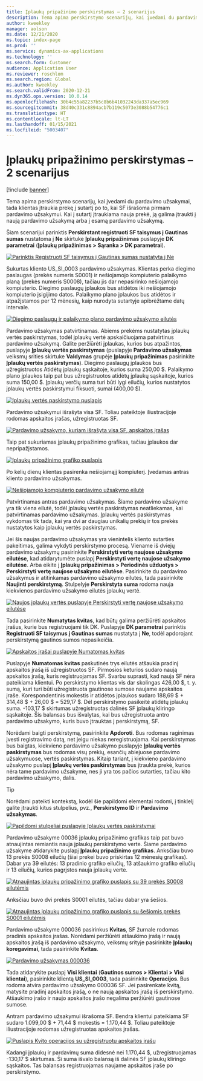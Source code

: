 ```yaml
---
title: Įplaukų pripažinimo perskirstymas – 2 scenarijus
description: Tema apima perskirstymo scenarijų, kai įvedami du pardavimo užsakymai, tada klientas įtraukia prekę į sutartį po to, kai SF išrašoma pirmam pardavimo užsakymui. Kai į sutartį įtraukiama nauja prekė, ją galima įtraukti į naują pardavimo užsakymą arba į esamą pardavimo užsakymą.
author: kweekley
manager: aolson
ms.date: 12/21/2020
ms.topic: index-page
ms.prod: ''
ms.service: dynamics-ax-applications
ms.technology: ''
ms.search.form: Customer
audience: Application User
ms.reviewer: roschlom
ms.search.region: Global
ms.author: kweekley
ms.search.validFrom: 2020-12-21
ms.dyn365.ops.version: 10.0.14
ms.openlocfilehash: 30b4c55a82237b5c8b6b41032243da337a5ec969
ms.sourcegitcommit: 38d40c331c8894acb7b119c5073e3088b54776c1
ms.translationtype: HT
ms.contentlocale: lt-LT
ms.lasthandoff: 01/15/2021
ms.locfileid: "5003407"
---
```

# <a name="revenue-recognition-reallocation--scenario-2"></a>Įplaukų pripažinimo perskirstymas – 2 scenarijus

[!include [banner](../includes/banner.md)]

Tema apima perskirstymo scenarijų, kai įvedami du pardavimo užsakymai, tada klientas įtraukia prekę į sutartį po to, kai SF išrašoma pirmam pardavimo užsakymui. Kai į sutartį įtraukiama nauja prekė, ją galima įtraukti į naują pardavimo užsakymą arba į esamą pardavimo užsakymą.

Šiam scenarijui parinktis **Perskirstant registruoti SF taisymus į Gautinas sumas** nustatoma į **Ne** skirtuke **Įplaukų pripažinimas** puslapyje **DK parametrai** (**Įplaukų pripažinimas \> Sąranka \> DK parametrai**).

[![Parinktis Registruoti SF taisymus į Gautinas sumas nustatyta į Ne](./media/12_rev-rec-scenarios.png)](./media/12_rev-rec-scenarios.png)

Sukurtas kliento US\_SI\_0003 pardavimo užsakymas. Klientas perka diegimo paslaugas (prekės numeris S0001) ir nešiojamojo kompiuterio palaikymo planą (prekės numeris S0008), tačiau jis dar nepasirinko nešiojamojo kompiuterio. Diegimo paslaugų įplaukos bus atidėtos iki nešiojamojo kompiuterio įsigijimo datos. Palaikymo plano įplaukos bus atidėtos ir atpažįstamos per 12 mėnesių, kaip nurodyta sutartyje apibrėžtame datų intervale.

[![Diegimo paslaugų ir palaikymo plano pardavimo užsakymo eilutės](./media/13_rev-rec-scenarios.png)](./media/13_rev-rec-scenarios.png)

Pardavimo užsakymas patvirtinamas. Abiems prekėms nustatytas įplaukų vertės paskirstymas, todėl įplaukų vertė apskaičiuojama patvirtinus pardavimo užsakymą. Galite peržiūrėti įplaukas, kurios bus atpažintos, puslapyje **Įplaukų vertės paskirstymas** (puslapyje **Pardavimo užsakymas** veiksmų srities skirtuke **Valdymas** grupėje **Įplaukų pripažinimas** pasirinkite **Įplaukų vertės paskirstymas**). Diegimo paslaugų įplaukos bus užregistruotos Atidėtų įplaukų sąskaitoje, kurios suma 250,00 $. Palaikymo plano įplaukos taip pat bus užregistruotos atidėtų įplaukų sąskaitoje, kurios suma 150,00 $. Įplaukų verčių suma turi būti lygi eilučių, kurios nustatytos įplaukų vertės paskirstymui fiksuoti, sumai (400,00 $).

[![Įplaukų vertės paskirstymo puslapis](./media/14_rev-rec-scenarios.png)](./media/14_rev-rec-scenarios.png)

Pardavimo užsakymui išrašyta visa SF. Toliau pateiktoje iliustracijoje rodomas apskaitos įrašas, užregistruotas SF.

[![Pardavimo užsakymo, kuriam išrašyta visa SF, apskaitos įrašas](./media/15_rev-rec-scenarios.png)](./media/15_rev-rec-scenarios.png)

Taip pat sukuriamas įplaukų pripažinimo grafikas, tačiau įplaukos dar nepripažįstamos.

[![Įplaukų pripažinimo grafiko puslapis](./media/16_rev-rec-scenarios.png)](./media/16_rev-rec-scenarios.png)

Po kelių dienų klientas pasirenka nešiojamąjį kompiuterį. Įvedamas antras kliento pardavimo užsakymas.

[![Nešiojamojo kompiuterio pardavimo užsakymo eilutė](./media/17_rev-rec-scenarios.png)](./media/17_rev-rec-scenarios.png)

Patvirtinamas antras pardavimo užsakymas. Šiame pardavimo užsakyme yra tik viena eilutė, todėl įplaukų vertės paskirstymas neatliekamas, kai patvirtinamas pardavimo užsakymas. Įplaukų vertės paskirstymas vykdomas tik tada, kai yra dvi ar daugiau unikalių prekių ir tos prekės nustatytos kaip įplaukų vertės paskirstymas.

Jei šis naujas pardavimo užsakymas yra vienintelis kliento sutarties pakeitimas, galima vykdyti perskirstymo procesą. Viename iš dviejų pardavimo užsakymų pasirinkite **Perskirstyti vertę naujose užsakymo eilutėse**, kad atidarytumėte puslapį **Perskirstyti vertę naujose užsakymo eilutėse**. Arba eikite į **Įplaukų pripažinimas \> Periodinės užduotys \> Perskirstyti vertę naujose užsakymo eilutėse**. Pasirinkite du pardavimo užsakymus ir atitinkamas pardavimo užsakymo eilutes, tada pasirinkite **Naujinti perskirstymą**. Stulpelyje **Perskirstyta suma** rodoma nauja kiekvienos pardavimo užsakymo eilutės įplaukų vertė.

[![Naujos įplaukų vertės puslapyje Perskirstyti vertę naujose užsakymo eilutėse](./media/18_rev-rec-scenarios.png)](./media/18_rev-rec-scenarios.png)

Tada pasirinkite **Numatytas kvitas**, kad būtų galima peržiūrėti apskaitos įrašus, kurie bus registruojami tik DK. Puslapyje **DK parametrai** parinktis **Registruoti SF taisymus į Gautinas sumas** nustatyta į **Ne**, todėl apdorojant perskirstymą gautinos sumos nepasikeičia.

[![Apskaitos įrašai puslapyje Numatomas kvitas](./media/19_rev-rec-scenarios.png)](./media/19_rev-rec-scenarios.png)

Puslapyje **Numatomas kvitas** paskutinės trys eilutės atšaukia pradinį apskaitos įrašą iš užregistruotos SF. Pirmosios keturios sudaro naują apskaitos įrašą, kuris registruojamas SF. Svarbu suprasti, kad nauja SF nėra pateikiama klientui. Po perskirstymo klientas vis dar skolingas 426,00 $, t. y. sumą, kuri turi būti užregistruota gautinose sumose naujame apskaitos įraše. Korespondentinis mokestis ir atidėtos įplaukos sudaro 188,69 $ + 314,48 $ + 26,00 $ = 529,17 $. Dėl perskirstymo pasikeitė atidėtų įplaukų suma. -103,17 $ skirtumas užregistruotas dalinės SF įplaukų kliringo sąskaitoje. Šis balansas bus išvalytas, kai bus užregistruota antro pardavimo užsakymo, kuris buvo įtrauktas į perskirstymą, SF.

Norėdami baigti perskirstymą, pasirinkite **Apdoroti**. Bus rodomas raginimas įvesti registravimo datą, net jeigu niekas neregistruojama. Kai perskirstymas bus baigtas, kiekvieno pardavimo užsakymo puslapyje **Įplaukų vertės paskirstymas** bus rodomas visų prekių, esančių abiejuose pardavimo užsakymuose, vertės paskirstymas. Kitaip tariant, į kiekvieno pardavimo užsakymo puslapį **Įplaukų vertės paskirstymas** bus įtraukta prekė, kurios nėra tame pardavimo užsakyme, nes ji yra tos pačios sutarties, tačiau kito pardavimo užsakymo, dalis.

> [!TIP]
> Norėdami pateikti kontekstą, kodėl šie papildomi elementai rodomi, į tinklelį galite įtraukti kitus stulpelius, pvz., **Perskirstymo ID** ir **Pardavimo užsakymas**.
> 
> [![Papildomi stulpeliai puslapyje Įplaukų vertės paskirstymai](./media/20_rev-rec-scenarios.png)](./media/20_rev-rec-scenarios.png)

Pardavimo užsakyme 00036 įplaukų pripažinimo grafikas taip pat buvo atnaujintas remiantis nauja įplaukų perskirstymo verte. Šiame pardavimo užsakyme atidarykite puslapį **Įplaukų pripažinimo grafikas**. Anksčiau buvo 13 prekės S0008 eilučių (šiai prekei buvo priskirtas 12 mėnesių grafikas). Dabar yra 39 eilutės: 13 pradinio grafiko eilučių, 13 atšaukimo grafiko eilučių ir 13 eilučių, kurios pagrįstos nauja įplaukų verte.

[![Atnaujintas įplaukų pripažinimo grafiko puslapis su 39 prekės S0008 eilutėmis](./media/21_rev-rec-scenarios.png)](./media/21_rev-rec-scenarios.png)

Anksčiau buvo dvi prekės S0001 eilutės, tačiau dabar yra šešios.

[![Atnaujintas įplaukų pripažinimo grafiko puslapis su šešiomis prekės S0001 eilutėmis](./media/22_rev-rec-scenarios.png)](./media/22_rev-rec-scenarios.png)

Pardavimo užsakyme 000036 pasirinkus **Kvitas**, SF žurnale rodomas pradinis apskaitos įrašas. Norėdami peržiūrėti atšaukimo įrašą ir naują apskaitos įrašą iš pardavimo užsakymo, veiksmų srityje pasirinkite **Įplaukų koregavimai**, tada pasirinkite **Kvitas**.

[![Pardavimo užsakymas 000036](./media/23_rev-rec-scenarios.png)](./media/23_rev-rec-scenarios.png)

Tada atidarykite puslapį **Visi klientai** (**Gautinos sumos \> Klientai \> Visi klientai**), pasirinkite klientą **US\_SI\_0003**, tada pasirinkite **Operacijos**. Bus rodoma atvira pardavimo užsakymo 000036 SF. Jei pasirenkate kvitą, matysite pradinį apskaitos įrašą, o ne naują apskaitos įrašą iš perskirstymo. Atšaukimo įrašo ir naujo apskaitos įrašo negalima peržiūrėti gautinose sumose.

Antram pardavimo užsakymui išrašoma SF. Bendra klientui pateikiama SF sudaro 1.099,00 $ + 71,44 $ mokestis = 1.170,44 $. Toliau pateiktoje iliustracijoje rodomas užregistruotas apskaitos įrašas.

[![Puslapis Kvito operacijos su užregistruotu apskaitos įrašu](./media/24_rev-rec-scenarios.png)](./media/24_rev-rec-scenarios.png)

Kadangi įplaukų ir pardavimų suma didesnė nei 1.170,44 $, užregistruojamas -130,17 $ skirtumas. Ši suma išvalo balansą iš dalinės SF įplaukų kliringo sąskaitos. Tas balansas registruojamas naujame apskaitos įraše po perskirstymo.
